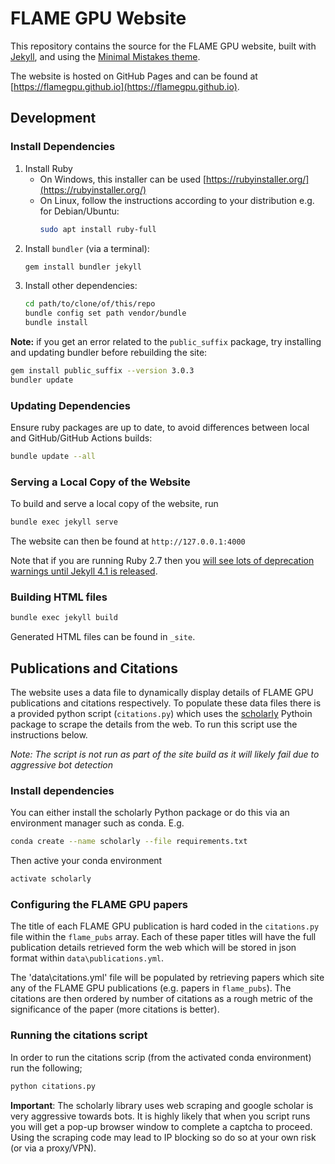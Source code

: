 # FLAME GPU Website

This repository contains the source for the FLAME GPU website, built with [Jekyll](https://jekyllrb.com/), and using the [Minimal Mistakes theme](https://github.com/mmistakes/minimal-mistakes).

The website is hosted on GitHub Pages and can be found at [https://flamegpu.github.io](https://flamegpu.github.io).

## Development

### Install Dependencies

1. Install Ruby
    * On Windows, this installer can be used [https://rubyinstaller.org/](https://rubyinstaller.org/)
    * On Linux, follow the instructions according to your distribution e.g. for Debian/Ubuntu:
        ```sh
        sudo apt install ruby-full
        ```
2. Install `bundler` (via a terminal):
   ```sh
   gem install bundler jekyll
   ```
3. Install other dependencies:
    ```sh
    cd path/to/clone/of/this/repo
    bundle config set path vendor/bundle
    bundle install
    ```

**Note:** if you get an error related to the `public_suffix` package, try installing and updating bundler before rebuilding the site:

```sh
gem install public_suffix --version 3.0.3
bundler update
```

### Updating Dependencies

Ensure ruby packages are up to date, to avoid differences between local and GitHub/GitHub Actions builds:

```sh
bundle update --all
```

### Serving a Local Copy of the Website

To build and serve a local copy of the website, run

```sh
bundle exec jekyll serve
```

The website can then be found at `http://127.0.0.1:4000`

Note that if you are running Ruby 2.7 then you [will see lots of deprecation warnings until Jekyll 4.1 is released](https://github.com/jekyll/jekyll/pull/7948#issuecomment-584132037).

### Building HTML files

```sh
bundle exec jekyll build
```

Generated HTML files can be found in `_site`.

## Publications and Citations

The website uses a data file to dynamically display details of FLAME GPU publications and citations respectively. To populate these data files there is a provided python script (`citations.py`) which uses the [scholarly](https://pypi.org/project/scholarly/) Pythoin package to scrape the details from the web. To run this script use the instructions below. 

*Note: The script is not run as part of the site build as it will likely fail due to aggressive bot detection*

### Install dependencies

You can either install the scholarly Python package or do this via an environment manager such as conda. E.g.

```sh
conda create --name scholarly --file requirements.txt
```

Then active your conda environment

```sh
activate scholarly
```

### Configuring the FLAME GPU papers

The title of each FLAME GPU publication is hard coded in the `citations.py` file within the `flame_pubs` array. Each of these paper titles will have the full publication details retrieved form the web which will be stored in json format within `data\publications.yml`.

The 'data\citations.yml' file will be populated by retrieving papers which site any of the FLAME GPU publications (e.g. papers in `flame_pubs`). The citations are then ordered by number of citations as a rough metric of the significance of the paper (more citations is better).

### Running the citations script

In order to run the citations scrip (from the activated conda environment) run the following;

```sh
python citations.py
```

**Important**: The scholarly library uses web scraping and google scholar is very aggressive towards bots. It is highly likely that when you script runs you will get a pop-up browser window to complete a captcha to proceed. Using the scraping code may lead to IP blocking so do so at your own risk (or via a proxy/VPN).

